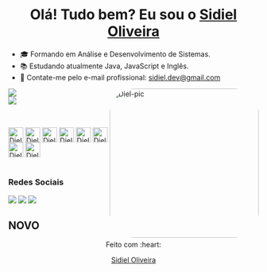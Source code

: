 ##
<div>
  
  <h1 align="center">
    Olá! Tudo bem? Eu sou o 
    <a href="https://www.linkedin.com/in/sidieloliveira/">Sidiel Oliveira</a>
  </h1>
  
</div>

- 🎓 Formando em Análise e Desenvolvimento de Sistemas.
- 📚 Estudando atualmente Java, JavaScript e Inglês.
- 📩 Contate-me pelo e-mail profissional: sidiel.dev@gmail.com 

<div>
  <img align="right" alt="Diel-pic" height="300" style="border-radius:50px;" src="https://i.imgur.com/CCQp8Jb.png">
  <img heigth="180em" src="https://github-readme-stats.vercel.app/api?username=dieldev&show_icons=true&theme=algolia&include_all_commits=true&count_private=true" /></br>
  <img heigth="180em" src="https://github-readme-stats.vercel.app/api/top-langs/?username=dieldev&layout=compact&langs_count=16&theme=algolia"/>
</div>

<div style="display: inline_block" ><br>

## 
  <img align="center" alt="Diel-HTML5" height="30" src="https://img.shields.io/badge/HTML5-E34F26?style=for-the-badge&logo=html5&logoColor=white" />
  
  <img align="center" alt="Diel-CSS3" height="30" src="https://img.shields.io/badge/CSS3-1572B6?style=for-the-badge&logo=css3&logoColor=white" />
  
  <img align="center" alt="Diel-Javascript" height="30" src="https://img.shields.io/badge/JavaScript-323330?style=for-the-badge&logo=javascript&logoColor=F7DF1E" />
  
  <img align="center" alt="Diel-Java" height="30" src="https://img.shields.io/badge/Java-ED8B00?style=for-the-badge&logo=openjdk&logoColor=white" />
  
  <img align="center" alt="Diel-Markdowm" height="30" src="https://img.shields.io/badge/Markdown-000000?style=for-the-badge&logo=markdown&logoColor=white" />
  
  <img align="center" alt="Diel-Mysql" height="30" src="https://img.shields.io/badge/MySQL-00000F?style=for-the-badge&logo=mysql&logoColor=white"/>
            
  <img align="center" alt="Diel-Lua" height="30" src="https://img.shields.io/badge/Lua-2C2D72?style=for-the-badge&logo=lua&logoColor=white" />
  
  <img align="center" alt="Diel-Python" height="30" src="https://img.shields.io/badge/Python-3776AB?style=for-the-badge&logo=python&logoColor=white"/>
  
  
</div>

<div>
  </br>
  
  ### Redes Sociais
  <a href="mailto:sidiel.dev@gmail.com"> <img src="https://img.shields.io/badge/Gmail-D14836?style=for-the-badge&logo=gmail&logoColor=white" target="_blank"/><a/>
  <a href="https://www.instagram.com/dieeelofc/"> <img src="https://img.shields.io/badge/Instagram-E4405F?style=for-the-badge&logo=instagram&logoColor=white" target="_blank"/><a/>
  <a href=""> <img src="https://img.shields.io/badge/LinkedIn-0077B5?style=for-the-badge&logo=linkedin&logoColor=white" target="_blank"/><a/>
</div>

## NOVO

<div align="center">
  <p>Feito com :heart:</p>
  <p><a href="">Sidiel Oliveira</a></p>
</div>
